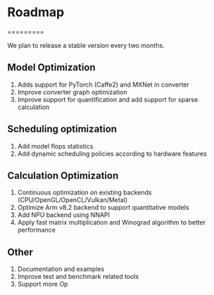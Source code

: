 # Roadmap
=========

We plan to release a stable version every two months.

## Model Optimization
1. Adds support for PyTorch (Caffe2) and MXNet in converter
2. Improve converter graph optimization
3. Improve support for quantification and add support for sparse calculation

## Scheduling optimization
1. Add model flops statistics
2. Add dynamic scheduling policies according to hardware features

## Calculation Optimization
1. Continuous optimization on existing backends (CPU/OpenGL/OpenCL/Vulkan/Metal)
2. Optimize Arm v8.2 backend to support quantitative models
3. Add NPU backend using NNAPI
4. Apply fast matrix multiplication and Winograd algorithm to better performance

## Other
1. Documentation and examples
2. Improve test and benchmark related tools
3. Support more Op
